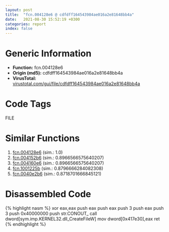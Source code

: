 ```yaml
---
layout: post
title:  "fcn.004128e6 @ cdfdff164543984ae016a2e81648bb4a"
date:   2021-08-30 15:52:19 +0300
categories: report
index: false
---
```


# Generic Information
- **Function:** fcn.004128e6
- **Origin (md5):** cdfdff164543984ae016a2e81648bb4a
- **VirusTotal:** [virustotal.com/gui/file/cdfdff164543984ae016a2e81648bb4a][virustotal_ref]

# Code Tags
<span class="tag" id="FILE">FILE</span>


# Similar Functions

1. [fcn.004128e6][similar_1_ref] (sim.: 1.0)
2. [fcn.004152b6][similar_2_ref] (sim.: 0.8966566575640207)
3. [fcn.004160e6][similar_3_ref] (sim.: 0.8966566575640207)
4. [fcn.1001225b][similar_4_ref] (sim.: 0.8796666284082308)
5. [fcn.0040e2b6][similar_5_ref] (sim.: 0.8718701666845121)


# Disassembled Code

{% highlight nasm %}
xor eax,eax
push eax
push eax
push 3
push eax
push 3
push 0x40000000
push str.CONOUT_
call dword[sym.imp.KERNEL32.dll_CreateFileW]
mov dword[0x417e30],eax
ret 
{% endhighlight %}


[similar_1_ref]: /report/fcn.004128e6@c905fe55bd1be43714b3c3ff051f9f8a
[similar_2_ref]: /report/fcn.004152b6@d3b17e7234a8b4bee51cf688dbfdf6d0
[similar_3_ref]: /report/fcn.004160e6@3e3adb3f10ee14ce94d10d8d5e4997cb
[similar_4_ref]: /report/fcn.1001225b@b74a1e462e0b6bacec09e2503391e156
[similar_5_ref]: /report/fcn.0040e2b6@ed8dcc04880716413628e726708b2463
[virustotal_ref]: https://www.virustotal.com/gui/file/cdfdff164543984ae016a2e81648bb4a